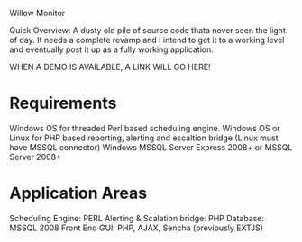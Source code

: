 Willow Monitor

Quick Overview:
A dusty old pile of source code thata never seen the light of day. It needs a complete revamp and I intend to get it to a working level 
and eventually post it up as a fully working application.

WHEN A DEMO IS AVAILABLE, A LINK WILL GO HERE!

Requirements
============

Windows OS for threaded Perl based scheduling engine. 
Windows OS or Linux for PHP based reporting, alerting and escaltion bridge (Linux must have MSSQL connector)
Windows MSSQL Server Express 2008+ or MSSQL Server 2008+


Application Areas
=================

Scheduling Engine: PERL
Alerting & Scalation bridge: PHP
Database: MSSQL 2008
Front End GUI: PHP, AJAX, Sencha (previously EXTJS)


